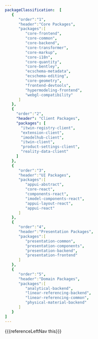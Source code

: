 ```yaml
---
packageClassification:  [
   {
      "order":"1",
      "header":"Core Packages",
      "packages":[
         "core-frontend",
         "core-common",
         "core-backend",
         "core-transformer",
         "core-markup",
         "core-i18n",
         "core-quantity",
         "core-bentley",
         "ecschema-metadata",
         "ecschema-editing",
         "core-geometry",
         "frontend-devtools",
         "hypermodeling-frontend",
         "webgl-compatibility"
      ]
   },
   {
     "order":"2",
     "header": "Client Packages",
     "packages": [
       "itwin-registry-client",
       "extension-client",
       "imodelhub-client",
       "itwin-client",
       "product-settings-client",
       "reality-data-client"
     ]
   },
   {
      "order":"3",
      "header":"UI Packages",
      "packages":[
         "appui-abstract",
         "core-react",
         "components-react",
         "imodel-components-react",
         "appui-layout-react",
         "appui-react"
      ]
   },
   {
      "order":"4",
      "header":"Presentation Packages",
      "packages":[
         "presentation-common",
         "presentation-components",
         "presentation-backend",
         "presentation-frontend"
      ]
   },
   {
      "order":"5",
      "header":"Domain Packages",
      "packages":[
         "analytical-backend",
         "linear-referencing-backend",
         "linear-referencing-common",
         "physical-material-backend"
      ]
   }
]
---
```


<div>
    {{{referenceLeftNav this}}}
</div>
